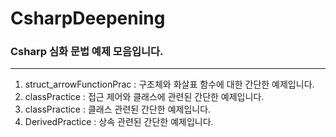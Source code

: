 # CsharpDeepening
### Csharp 심화 문법 예제 모음입니다.
---
 1) struct_arrowFunctionPrac : 구조체와 화살표 함수에 대한 간단한 예제입니다.
 2) classPractice : 접근 제어와 클래스에 관련된 간단한 예제입니다.
 3) classPractice : 클래스 관련된 간단한 예제입니다.
 4) DerivedPractice : 상속 관련된 간단한 예제입니다.

